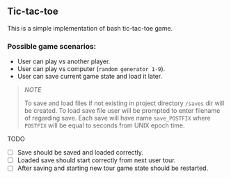 ## Tic-tac-toe
This is a simple implementation of bash tic-tac-toe game.
### Possible game scenarios: 
- User can play vs another player.
- User can play vs computer (`random generator 1-9`).
- User can save current game state and load it later.

> *NOTE*
> 
> To save and load files if not existing in project directory `/saves` dir will
> be created. To load save file user will be prompted to enter filename of 
> regarding save. Each save will have name `save_POSTFIX` where `POSTFIX` will be equal to
>seconds from UNIX epoch time.


TODO
- [ ] Save should be saved and loaded correctly.
- [ ] Loaded save should start correctly from next user tour.
- [ ] After saving and starting new tour game state should be restarted.